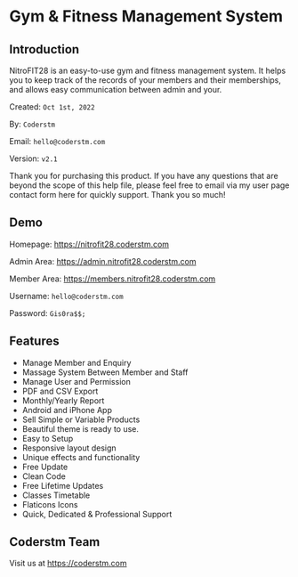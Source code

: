 # Gym & Fitness Management System

## Introduction
NitroFIT28 is an easy-to-use gym and fitness management system. It helps you to keep track of the records of your members and their memberships, and allows easy communication between admin and your.

Created: `Oct 1st, 2022`

By: `Coderstm`

Email: `hello@coderstm.com`

Version: `v2.1`

Thank you for purchasing this product. If you have any questions that are beyond the scope of this help file, please feel free to email via my user page contact form here for quickly support. Thank you so much!

## Demo
Homepage: https://nitrofit28.coderstm.com

Admin Area: https://admin.nitrofit28.coderstm.com

Member Area: https://members.nitrofit28.coderstm.com

Username: `hello@coderstm.com`

Password: `Gis0ra$$;`

## Features
- Manage Member and Enquiry
- Massage System Between Member and Staff
- Manage User and Permission
- PDF and CSV Export
- Monthly/Yearly Report
- Android and iPhone App
- Sell Simple or Variable Products
- Beautiful theme is ready to use.
- Easy to Setup
- Responsive layout design
- Unique effects and functionality
- Free Update
- Clean Code
- Free Lifetime Updates
- Classes Timetable
- Flaticons Icons
- Quick, Dedicated &amp; Professional Support

## Coderstm Team
Visit us at https://coderstm.com

